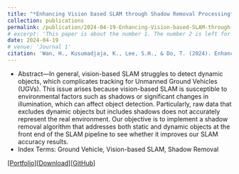 ```yaml
---
title: "*Enhancing Vision based SLAM through Shadow Removal Processing* (Unpublished manuscript)"
collection: publications
permalink: /publication/2024-04-19-Enhancing-Vision-based-SLAM-through-Shadow-Removal-Processing
# excerpt: 'This paper is about the number 1. The number 2 is left for future work.'
date: 2024-04-19
# venue: 'Journal 1'
citation: 'Wan, H., Kusumadjaja, K., Lee, S.H., & Do, T. (2024). Enhancing Vision-based SLAM through Shadow Removal Preprocessing. Unpublished manuscript, University of Michigan, Ann Arbor.'
---
```

- Abstract—In general, vision-based SLAM struggles to detect dynamic objects, which complicates tracking for Unmanned Ground Vehicles (UGVs). This issue arises because vision-based SLAM is susceptible to environmental factors such as shadows or significant changes in illumination, which can affect object detection. Particularly, raw data that excludes dynamic objects but includes shadows does not accurately represent the real environment. Our objective is to implement a shadow removal algorithm that addresses both static and dynamic objects at the front end of the SLAM pipeline to see whether it improves our SLAM accuracy results.
- Index Terms: Ground Vehicle, Vision-based SLAM, Shadow Removal

[[Portfolio](https://sontung1010.github.io/portfolio/2024-04-19-portfolio/)][[Download](/files/Enhancing_Vision_based_SLAM_through_Shadow.pdf)][[GitHub](https://github.com/dyingplant/mobrob11)] 

